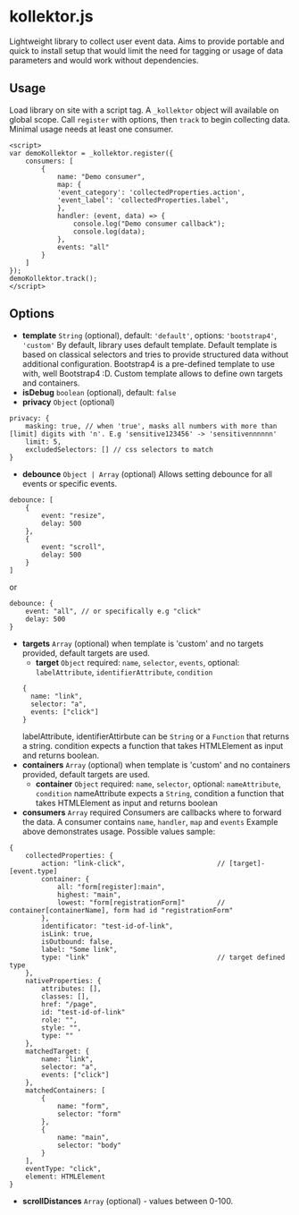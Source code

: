 # kollektor.js
Lightweight library to collect user event data.
Aims to provide portable and quick to install setup that would limit the need for tagging or usage of data parameters and would work without dependencies.

## Usage
Load library on site with a script tag. A `_kollektor` object will available on global scope. 
Call `register` with options, then `track` to begin collecting data. Minimal usage needs at least one consumer.

```
<script>
var demoKollektor = _kollektor.register({
    consumers: [
        {
            name: "Demo consumer",
            map: {
            'event_category': 'collectedProperties.action',
            'event_label': 'collectedProperties.label',
            },
            handler: (event, data) => {
                console.log("Demo consumer callback");
                console.log(data);
            },
            events: "all"
        }
    ]
});
demoKollektor.track();
</script>
```

## Options
- **template** `String` (optional), default: `'default'`, options: `'bootstrap4'`, `'custom'`
By default, library uses default template. Default template is based on classical selectors and tries to provide structured data without additional configuration. Bootstrap4 is a pre-defined template to use with, well Bootstrap4 :D.
Custom template allows to define own targets and containers.
- **isDebug** `boolean` (optional), default: `false`
- **privacy** `Object` (optional)
```
privacy: {
    masking: true, // when 'true', masks all numbers with more than [limit] digits with 'n'. E.g 'sensitive123456' -> 'sensitivennnnnn'
    limit: 5,
    excludedSelectors: [] // css selectors to match
}
```
- **debounce** `Object | Array` (optional)
Allows setting debounce for all events or specific events.
```
debounce: [
    {
        event: "resize",
        delay: 500
    },
    {
        event: "scroll",
        delay: 500
    }
]
```
or 
```
debounce: {
    event: "all", // or specifically e.g "click"
    delay: 500
}
```
- **targets** `Array` (optional) when template is 'custom' and no targets provided, default targets are used.
  - **target** `Object` required: `name`, `selector`, `events`, optional: `labelAttribute`, `identifierAttribute`, `condition`
  ```
  {
    name: "link",
    selector: "a",
    events: ["click"]
  }
  ```
  labelAttribute, identifierAttirbute can be `String` or a `Function` that returns a string.
  condition expects a function that takes HTMLElement as input and returns boolean.
- **containers** `Array` (optional) when template is 'custom' and no containers provided, default targets are used.
  - **container** `Object` required: `name`, `selector`, optional: `nameAttribute`, `condition`
  nameAttribute expects a `String`, condition a function that takes HTMLElement as input and returns boolean
- **consumers** `Array` required
Consumers are callbacks where to forward the data. A consumer contains `name`, `handler`, `map` and `events`
Example above demonstrates usage.
Possible values sample:
```
{
    collectedProperties: {
        action: "link-click",                       // [target]-[event.type]
        container: {
            all: "form[register]:main",
            highest: "main",
            lowest: "form[registrationForm]"        // container[containerName], form had id "registrationForm"
        },
        identificator: "test-id-of-link",
        isLink: true,
        isOutbound: false,
        label: "Some link",
        type: "link"                                // target defined type
    },
    nativeProperties: {
        attributes: [],
        classes: [],
        href: "/page",
        id: "test-id-of-link"
        role: "",
        style: "",
        type: ""
    },
    matchedTarget: {
        name: "link",
        selector: "a",
        events: ["click"]
    },
    matchedContainers: [
        {
            name: "form",
            selector: "form"
        },
        {
            name: "main",
            selector: "body"
        }
    ],
    eventType: "click",
    element: HTMLElement
}
```
- **scrollDistances** `Array` (optional) - values between 0-100.



